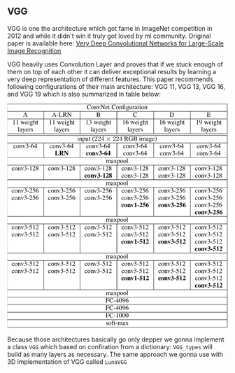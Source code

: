 ## VGG

VGG is one the architecture which got fame in ImageNet competition in 2012 and while it didn't win it truly got loved by ml community. Original paper is available here: [Very Deep Convolutional Networks for Large-Scale Image Recognition](https://arxiv.org/abs/1409.1556)  

VGG heavily uses Convolution Layer and proves that if we stuck enough of them on top of each other it can deliver exceptional results by learning a very deep representation of different features. This paper recommends following configurations of their main architecture: VGG 11, VGG 13, VGG 16, and VGG 19 which is also summarized in table below:

![alt text](resources/vgg_architecure_configuration.png "Arch")

Because those architectures basically go only depper we gonna implement a class `VGG` which based on confiration from a dictionary: `VGG_types` will build as many layers as necessary. The same approach we gonna use with 3D implementation of VGG called `LunaVGG`

